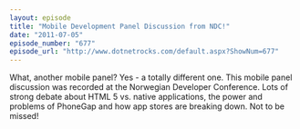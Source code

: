 ```yaml
---
layout: episode
title: "Mobile Development Panel Discussion from NDC!"
date: "2011-07-05"
episode_number: "677"
episode_url: "http://www.dotnetrocks.com/default.aspx?ShowNum=677"
---
```


What, another mobile panel? Yes - a totally different one. This mobile panel discussion was recorded at the Norwegian Developer Conference. Lots of strong debate about HTML 5 vs. native applications, the power and problems of PhoneGap and how app stores are breaking down. Not to be missed!

